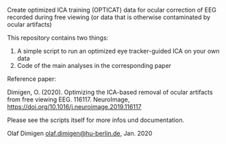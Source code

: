 Create optimized ICA training (OPTICAT) data for ocular correction of EEG recorded during free viewing (or data that is otherwise contaminated by ocular artifacts)

This repository contains two things:

1. A simple script to run an optimized eye tracker-guided ICA on your own data
2. Code of the main analyses in the corresponding paper

Reference paper: 

Dimigen, O. (2020). Optimizing the ICA-based removal of ocular artifacts
from free viewing EEG. 116117. NeuroImage, https://doi.org/10.1016/j.neuroimage.2019.116117 


Please see the scripts itself for more infos und documentation.

Olaf Dimigen
olaf.dimigen@hu-berlin.de, Jan. 2020
